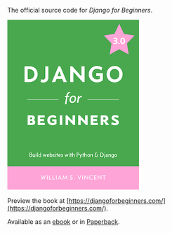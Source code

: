 The official source code for _Django for Beginners_.

![Cover](bookcover.jpg)

Preview the book at [https://djangoforbeginners.com/](https://djangoforbeginners.com/).

Available as an [ebook](https://gum.co/aFiMm) or in [Paperback](https://www.amazon.com/dp/1983172669/?tag=wsvincent-20).
